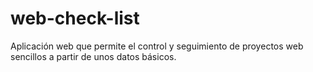 # web-check-list
Aplicación web que permite el control y seguimiento de proyectos web sencillos a partir de unos datos básicos.
